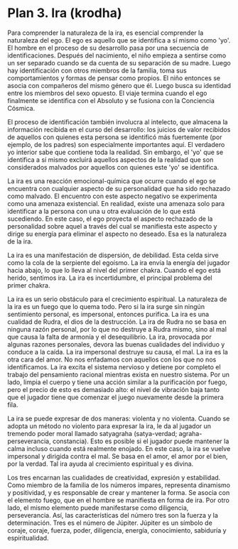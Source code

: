 # Plan 3. Ira (krodha)

Para comprender la naturaleza de la ira, es esencial comprender la naturaleza del ego. El ego es aquello que se identifica a sí mismo como 'yo'. El hombre en el proceso de su desarrollo pasa por una secuencia de identificaciones. Después del nacimiento, el niño empieza a sentirse como un ser separado cuando se da cuenta de su separación de su madre. Luego hay identificación con otros miembros de la familia, toma sus comportamientos y formas de pensar como propios. El niño entonces se asocia con compañeros del mismo género que él. Luego busca su identidad entre los miembros del sexo opuesto. El viaje termina cuando el ego finalmente se identifica con el Absoluto y se fusiona con la Conciencia Cósmica.

El proceso de identificación también involucra al intelecto, que almacena la información recibida en el curso del desarrollo: los juicios de valor recibidos de aquellos con quienes esta persona se identificó más fuertemente (por ejemplo, de los padres) son especialmente importantes aquí. El verdadero yo interior sabe que contiene toda la realidad. Sin embargo, el 'yo' que se identifica a sí mismo excluirá aquellos aspectos de la realidad que son considerados malvados por aquellos con quienes este 'yo' se identifica.

La ira es una reacción emocional-química que ocurre cuando el ego se encuentra con cualquier aspecto de su personalidad que ha sido rechazado como malvado. El encuentro con este aspecto negativo se experimenta como una amenaza existencial. En realidad, existe una amenaza solo para identificar a la persona con una u otra evaluación de lo que está sucediendo. En este caso, el ego proyecta el aspecto rechazado de la personalidad sobre aquel a través del cual se manifiesta este aspecto y dirige su energía para eliminar el aspecto no deseado. Esa es la naturaleza de la ira.

La ira es una manifestación de dispersión, de debilidad. Esta celda sirve como la cola de la serpiente del egoísmo. La ira envía la energía del jugador hacia abajo, lo que lo lleva al nivel del primer chakra. Cuando el ego está herido, sentimos ira. La ira es incertidumbre, el principal problema del primer chakra.

La ira es un serio obstáculo para el crecimiento espiritual. La naturaleza de la ira es un fuego que lo quema todo. Pero si la ira surge sin ningún sentimiento personal, es impersonal, entonces purifica. La ira es una cualidad de Rudra, el dios de la destrucción. La ira de Rudra no se basa en ninguna razón personal, por lo que no destruye a Rudra mismo, sino al mal que causa la falta de armonía y el desequilibrio. La ira, provocada por algunas razones personales, devora las buenas cualidades del individuo y conduce a la caída. La ira impersonal destruye su causa, el mal. La ira es la otra cara del amor. No nos enfadamos con aquellos con los que no nos identificamos. La ira excita el sistema nervioso y detiene por completo el trabajo del pensamiento racional mientras exista en nuestro sistema. Por un lado, limpia el cuerpo y tiene una acción similar a la purificación por fuego, pero el precio de esto es demasiado alto: el nivel de vibración baja tanto que el jugador tiene que comenzar el juego nuevamente desde la primera fila.

La ira se puede expresar de dos maneras: violenta y no violenta. Cuando se adopta un método no violento para expresar la ira, le da al jugador un tremendo poder moral llamado satyagraha (satya-verdad; agraha-perseverancia, constancia). Esto es posible si el jugador puede mantener la calma incluso cuando está realmente enojado. En este caso, la ira se vuelve impersonal y dirigida contra el mal. Se basa en el amor, el amor por el bien, por la verdad. Tal ira ayuda al crecimiento espiritual y es divina.

Los tres encarnan las cualidades de creatividad, expresión y estabilidad. Como miembro de la familia de los números impares, representa dinamismo y positividad, y es responsable de crear y mantener la forma. Se asocia con el elemento fuego, que en el hombre se manifiesta en forma de ira. Por otro lado, el mismo elemento puede manifestarse como diligencia, perseverancia. Así, las características del número tres son la fuerza y la determinación. Tres es el número de Júpiter. Júpiter es un símbolo de coraje, coraje, fuerza, poder, diligencia, energía, conocimiento, sabiduría y espiritualidad.
